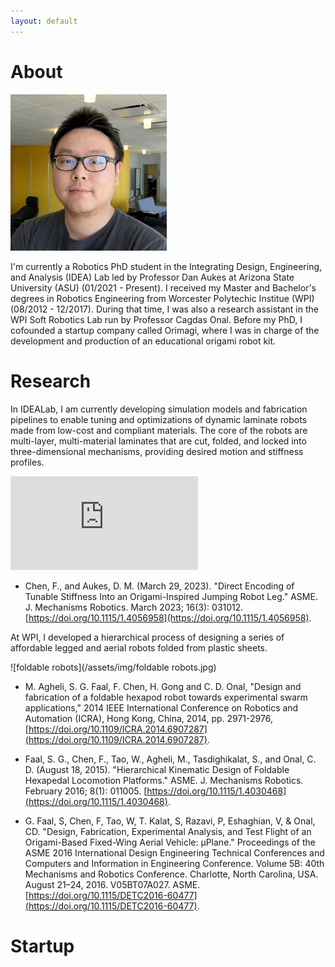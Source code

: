 ```yaml
---
layout: default
---
```


# About

<img class="floating-right-image" width="250" src="/assets/img/self.jpg">

I'm currently a Robotics PhD student in the Integrating Design, Engineering, and Analysis (IDEA) Lab led by Professor Dan Aukes at Arizona State University (ASU) (01/2021 - Present). I received my Master and Bachelor's degrees in Robotics Engineering from Worcester Polytechic Institue (WPI) (08/2012 - 12/2017). During that time, I was also a research assistant in the WPI Soft Robotics Lab run by Professor Cagdas Onal. Before my PhD, I cofounded a startup company called Orimagi, where I was in charge of the development and production of an educational origami robot kit. 

# <a name="research"></a> Research

In IDEALab, I am currently developing simulation models and fabrication pipelines to enable tuning and optimizations of dynamic laminate robots made from low-cost and compliant materials. The core of the robots are multi-layer, multi-material laminates that are
cut, folded, and locked into three-dimensional mechanisms, providing desired motion and stiffness profiles. 

<iframe src="https://www.youtube.com/embed/RLCke-TzDjA" title="YouTube video player" frameborder="0" allow="accelerometer; autoplay; clipboard-write; encrypted-media; gyroscope; picture-in-picture; web-share" allowfullscreen></iframe><p></p>

* Chen, F., and Aukes, D. M. (March 29, 2023). "Direct Encoding of Tunable Stiffness Into an Origami-Inspired Jumping Robot Leg." ASME. J. Mechanisms Robotics. March 2023; 16(3): 031012. [https://doi.org/10.1115/1.4056958](https://doi.org/10.1115/1.4056958).

At WPI, I developed a hierarchical process of designing a series of affordable legged and aerial robots folded from plastic sheets. 

![foldable robots](/assets/img/foldable robots.jpg)

* M. Agheli, S. G. Faal, F. Chen, H. Gong and C. D. Onal, "Design and fabrication of a foldable hexapod robot towards experimental swarm applications," 2014 IEEE International Conference on Robotics and Automation (ICRA), Hong Kong, China, 2014, pp. 2971-2976, [https://doi.org/10.1109/ICRA.2014.6907287](https://doi.org/10.1109/ICRA.2014.6907287).

* Faal, S. G., Chen, F., Tao, W., Agheli, M., Tasdighikalat, S., and Onal, C. D. (August 18, 2015). "Hierarchical Kinematic Design of Foldable Hexapedal Locomotion Platforms." ASME. J. Mechanisms Robotics. February 2016; 8(1): 011005. [https://doi.org/10.1115/1.4030468](https://doi.org/10.1115/1.4030468).

* G. Faal, S, Chen, F, Tao, W, T. Kalat, S, Razavi, P, Eshaghian, V, & Onal, CD. "Design, Fabrication, Experimental Analysis, and Test Flight of an Origami-Based Fixed-Wing Aerial Vehicle: µPlane." Proceedings of the ASME 2016 International Design Engineering Technical Conferences and Computers and Information in Engineering Conference. Volume 5B: 40th Mechanisms and Robotics Conference. Charlotte, North Carolina, USA. August 21–24, 2016. V05BT07A027. ASME. [https://doi.org/10.1115/DETC2016-60477](https://doi.org/10.1115/DETC2016-60477).


# <a name="startup"></a> Startup